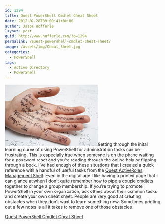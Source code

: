 ```yaml
---
id: 1294
title: Quest PowerShell Cmdlet Cheat Sheet
date: 2012-02-28T09:00:41+00:00
author: Jason Hofferle
layout: post
guid: http://www.hofferle.com/?p=1294
permalink: /quest-powershell-cmdlet-cheat-sheet/
image: /assets/img/Cheat_Sheet.jpg
categories:
  - PowerShell
tags:
  - Active Directory
  - PowerShell
---
```

[<img src="/assets/img/Cheat_Sheet.jpg" alt="Cheat Sheet" title="Cheat Sheet" width="300" height="199" class="alignleft size-full wp-image-1303" />](/assets/img/Cheat_Sheet.jpg)Getting through the inital learning curve of using PowerShell for administration tasks can be frustrating. This is especially true when someone is on the phone waiting for a password reset and you&#8217;re reading through the online help or flipping through a book. I&#8217;ve had enough of these situations that I created a quick reference with a handful of useful tasks from the <a href="http://www.quest.com/powershell/activeroles-server.aspx" title="Quest ActiveRoles Management Shell" target="_blank">Quest ActiveRoles Management Shell</a>. Even in the digital age I like having a printed page that I can glance at when I don&#8217;t quite remember how to pipe a couple cmdlets together to change a group membership. If you&#8217;re trying to promote PowerShell in your own organization, ask others about their common tasks and create your own cheat sheet. People are very good at creating obstacles when they don&#8217;t want to learn something new. Sometimes printing out a few notes is all it takes to remove one of those obstacles.

[Quest PowerShell Cmdlet Cheat Sheet](/assets/img/Quest-PowerShell-Cmdlet-Cheat-Sheet.pdf)